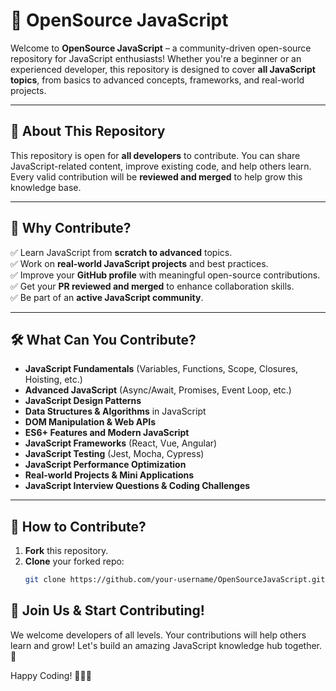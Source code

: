 # 🚀 OpenSource JavaScript  

Welcome to **OpenSource JavaScript** – a community-driven open-source repository for JavaScript enthusiasts! Whether you're a beginner or an experienced developer, this repository is designed to cover **all JavaScript topics**, from basics to advanced concepts, frameworks, and real-world projects.  

---

## 📌 About This Repository  

This repository is open for **all developers** to contribute. You can share JavaScript-related content, improve existing code, and help others learn. Every valid contribution will be **reviewed and merged** to help grow this knowledge base.  

---

## 🌟 Why Contribute?  

✅ Learn JavaScript from **scratch to advanced** topics.  
✅ Work on **real-world JavaScript projects** and best practices.  
✅ Improve your **GitHub profile** with meaningful open-source contributions.  
✅ Get your **PR reviewed and merged** to enhance collaboration skills.  
✅ Be part of an **active JavaScript community**.  

---

## 🛠️ What Can You Contribute?  

- **JavaScript Fundamentals** (Variables, Functions, Scope, Closures, Hoisting, etc.)  
- **Advanced JavaScript** (Async/Await, Promises, Event Loop, etc.)  
- **JavaScript Design Patterns**  
- **Data Structures & Algorithms** in JavaScript  
- **DOM Manipulation & Web APIs**  
- **ES6+ Features and Modern JavaScript**  
- **JavaScript Frameworks** (React, Vue, Angular)  
- **JavaScript Testing** (Jest, Mocha, Cypress)  
- **JavaScript Performance Optimization**  
- **Real-world Projects & Mini Applications**  
- **JavaScript Interview Questions & Coding Challenges**  

---

## 🚀 How to Contribute?  

1. **Fork** this repository.  
2. **Clone** your forked repo:  
   ```bash
   git clone https://github.com/your-username/OpenSourceJavaScript.git

   
## 🙌 Join Us & Start Contributing!
We welcome developers of all levels. Your contributions will help others learn and grow! Let's build an amazing JavaScript knowledge hub together. 🚀

Happy Coding! 👨‍💻✨
